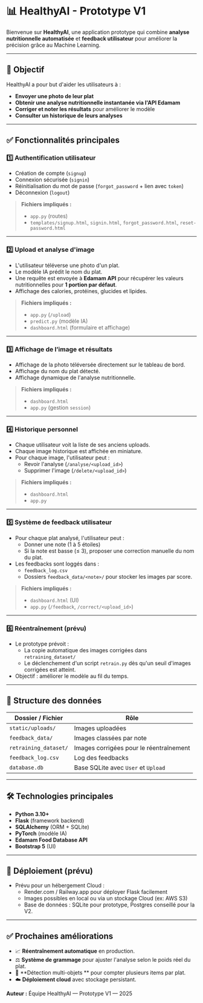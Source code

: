 # 📊 HealthyAI - Prototype V1

Bienvenue sur **HealthyAI**, une application prototype qui combine **analyse nutritionnelle automatisée** et **feedback utilisateur** pour améliorer la précision grâce au Machine Learning.

---

## 🎯 Objectif

HealthyAI a pour but d'aider les utilisateurs à :
- **Envoyer une photo de leur plat**
- **Obtenir une analyse nutritionnelle instantanée via l'API Edamam**
- **Corriger et noter les résultats** pour améliorer le modèle
- **Consulter un historique de leurs analyses**

---

## ✅ Fonctionnalités principales

### 1️⃣ **Authentification utilisateur**
- Création de compte (`signup`)
- Connexion sécurisée (`signin`)
- Réinitialisation du mot de passe (`forgot_password` + lien avec `token`)
- Déconnexion (`logout`)

> **Fichiers impliqués :**
> - `app.py` (routes)
> - `templates/signup.html`, `signin.html`, `forgot_password.html`, `reset-password.html`

---

### 2️⃣ **Upload et analyse d'image**
- L'utilisateur téléverse une photo d'un plat.
- Le modèle IA prédit le nom du plat.
- Une requête est envoyée à **Edamam API** pour récupérer les valeurs nutritionnelles pour **1 portion par défaut**.
- Affichage des calories, protéines, glucides et lipides.

> **Fichiers impliqués :**
> - `app.py` (`/upload`)
> - `predict.py` (modèle IA)
> - `dashboard.html` (formulaire et affichage)

---

### 3️⃣ **Affichage de l’image et résultats**
- Affichage de la photo téléversée directement sur le tableau de bord.
- Affichage du nom du plat détecté.
- Affichage dynamique de l'analyse nutritionnelle.

> **Fichiers impliqués :**
> - `dashboard.html`
> - `app.py` (gestion `session`)

---

### 4️⃣ **Historique personnel**
- Chaque utilisateur voit la liste de ses anciens uploads.
- Chaque image historique est affichée en miniature.
- Pour chaque image, l'utilisateur peut :
  - Revoir l'analyse (`/analyse/<upload_id>`)
  - Supprimer l'image (`/delete/<upload_id>`)

> **Fichiers impliqués :**
> - `dashboard.html`
> - `app.py`

---

### 5️⃣ **Système de feedback utilisateur**
- Pour chaque plat analysé, l'utilisateur peut :
  - Donner une note (1 à 5 étoiles)
  - Si la note est basse (≤ 3), proposer une correction manuelle du nom du plat.
- Les feedbacks sont loggés dans :
  - `feedback_log.csv`
  - Dossiers `feedback_data/<note>/` pour stocker les images par score.

> **Fichiers impliqués :**
> - `dashboard.html` (UI)
> - `app.py` (`/feedback`, `/correct/<upload_id>`)

---

### 6️⃣ **Réentraînement (prévu)**
- Le prototype prévoit :
  - La copie automatique des images corrigées dans `retraining_dataset/`
  - Le déclenchement d'un script `retrain.py` dès qu'un seuil d'images corrigées est atteint.
- Objectif : améliorer le modèle au fil du temps.

---

## 📂 Structure des données

| Dossier / Fichier | Rôle |
|-------------------|------|
| `static/uploads/` | Images uploadées |
| `feedback_data/` | Images classées par note |
| `retraining_dataset/` | Images corrigées pour le réentraînement |
| `feedback_log.csv` | Log des feedbacks |
| `database.db` | Base SQLite avec `User` et `Upload` |

---

## 🛠️ Technologies principales

- **Python 3.10+**
- **Flask** (framework backend)
- **SQLAlchemy** (ORM + SQLite)
- **PyTorch** (modèle IA)
- **Edamam Food Database API**
- **Bootstrap 5** (UI)

---

## 🚀 Déploiement (prévu)

- Prévu pour un hébergement Cloud :
  - Render.com / Railway.app pour déployer Flask facilement
  - Images possibles en local ou via un stockage Cloud (ex: AWS S3)
  - Base de données : SQLite pour prototype, Postgres conseillé pour la V2.

---

## ✅ Prochaines améliorations

- 📈 **Réentraînement automatique** en production.
- ⚖️ **Système de grammage** pour ajuster l'analyse selon le poids réel du plat.
- 🧩 **Détection multi-objets ** pour compter plusieurs items par plat.
- ☁️ **Déploiement cloud** avec stockage persistant.


**Auteur :** Équipe HealthyAI — Prototype V1 — 2025  
